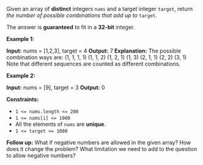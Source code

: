 
Given an array of  **distinct**  integers  `nums`  and a target integer  `target`, return  _the number of possible combinations that add up to_ `target`.

The answer is  **guaranteed**  to fit in a  **32-bit**  integer.

**Example 1:**

**Input:** nums = [1,2,3], target = 4
**Output:** 7
**Explanation:**
The possible combination ways are:
(1, 1, 1, 1)
(1, 1, 2)
(1, 2, 1)
(1, 3)
(2, 1, 1)
(2, 2)
(3, 1)
Note that different sequences are counted as different combinations.

**Example 2:**

**Input:** nums = [9], target = 3
**Output:** 0

**Constraints:**

-   `1 <= nums.length <= 200`
-   `1 <= nums[i] <= 1000`
-   All the elements of  `nums`  are  **unique**.
-   `1 <= target <= 1000`

**Follow up:**  What if negative numbers are allowed in the given array? How does it change the problem? What limitation we need to add to the question to allow negative numbers?